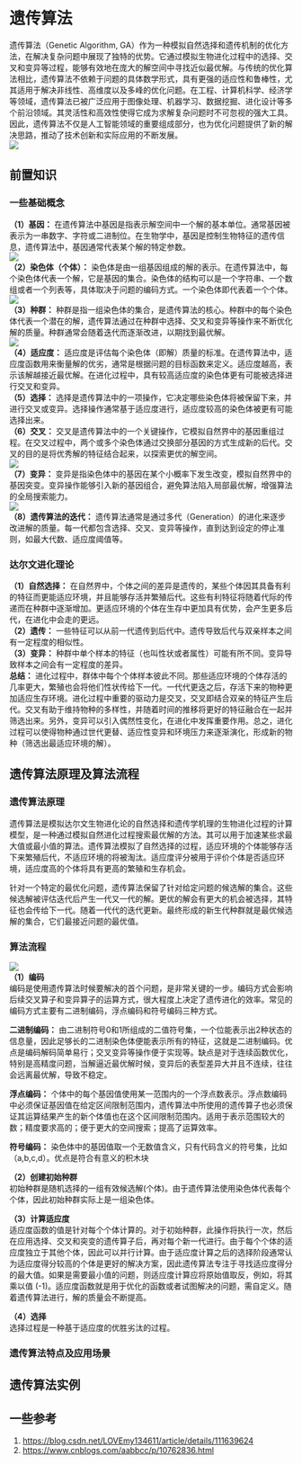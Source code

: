# 遗传算法
遗传算法（Genetic Algorithm, GA）作为一种模拟自然选择和遗传机制的优化方法，在解决复杂问题中展现了独特的优势。它通过模拟生物进化过程中的选择、交叉和变异等过程，能够有效地在庞大的解空间中寻找近似最优解。与传统的优化算法相比，遗传算法不依赖于问题的具体数学形式，具有更强的适应性和鲁棒性，尤其适用于解决非线性、高维度以及多峰的优化问题。在工程、计算机科学、经济学等领域，遗传算法已被广泛应用于图像处理、机器学习、数据挖掘、进化设计等多个前沿领域。其灵活性和高效性使得它成为求解复杂问题时不可忽视的强大工具。因此，遗传算法不仅是人工智能领域的重要组成部分，也为优化问题提供了新的解决思路，推动了技术创新和实际应用的不断发展。  
![](遗传算法/遗传算法_2025-01-04-11-32-35.png) 
## 前置知识
### 一些基础概念
**（1）基因：** 在遗传算法中基因是指表示解空间中一个解的基本单位。通常基因被表示为一串数字、字符或二进制位。在生物学中，基因是控制生物特征的遗传信息，遗传算法中，基因通常代表某个解的特定参数。  
![](遗传算法/遗传算法_2025-01-04-11-51-27.png)  
**（2）染色体（个体）：** 染色体是由一组基因组成的解的表示。在遗传算法中，每个染色体代表一个解，它是基因的集合。染色体的结构可以是一个字符串、一个数组或者一个列表等，具体取决于问题的编码方式。一个染色体即代表着一个个体。  
![](遗传算法/遗传算法_2025-01-04-11-51-51.png)  
**（3）种群：** 种群是指一组染色体的集合，是遗传算法的核心。种群中的每个染色体代表一个潜在的解，遗传算法通过在种群中选择、交叉和变异等操作来不断优化解的质量。种群通常会随着迭代而逐渐改进，以期找到最优解。  
![](遗传算法/遗传算法_2025-01-04-12-12-02.png)  
**（4）适应度：** 适应度是评估每个染色体（即解）质量的标准。在遗传算法中，适应度函数用来衡量解的优劣，通常是根据问题的目标函数来定义。适应度越高，表示该解越接近最优解。在进化过程中，具有较高适应度的染色体更有可能被选择进行交叉和变异。  
**（5）选择：** 选择是遗传算法中的一项操作，它决定哪些染色体将被保留下来，并进行交叉或变异。选择操作通常基于适应度进行，适应度较高的染色体被更有可能选择出来。  
**（6）交叉：** 交叉是遗传算法中的一个关键操作，它模拟自然界中的基因重组过程。在交叉过程中，两个或多个染色体通过交换部分基因的方式生成新的后代。交叉的目的是将优秀解的特征结合起来，以探索更优的解空间。  
![](遗传算法/遗传算法_2025-01-04-12-15-05.png)  
**（7）变异：** 变异是指染色体中的基因在某个小概率下发生改变，模拟自然界中的基因突变。变异操作能够引入新的基因组合，避免算法陷入局部最优解，增强算法的全局搜索能力。  
![](遗传算法/遗传算法_2025-01-04-12-15-57.png)  
**（8）遗传算法的迭代：** 遗传算法通常是通过多代（Generation）的进化来逐步改进解的质量。每一代都包含选择、交叉、变异等操作，直到达到设定的停止准则，如最大代数、适应度阈值等。  
### 达尔文进化理论
**（1）自然选择：** 在自然界中，个体之间的差异是遗传的，某些个体因其具备有利的特征而更能适应环境，并且能够存活并繁殖后代。这些有利特征将随着代际的传递而在种群中逐渐增加。更适应环境的个体在生存中更加具有优势，会产生更多后代，在进化中会走的更远。    
**（2）遗传：** 一些特征可以从前一代遗传到后代中。遗传导致后代与双亲样本之间有一定程度的相似性。  
**（3）变异：** 种群中单个样本的特征（也叫性状或者属性）可能有所不同。变异导致样本之间会有一定程度的差异。  
**总结：** 进化过程中，群体中每个个体样本彼此不同。那些适应环境的个体存活的几率更大，繁殖也会将他们性状传给下一代。一代代更迭之后，存活下来的物种更加适应生存环境。进化过程中重要的驱动力是交叉，交叉即结合双亲的特征产生后代。交叉有助于维持物种的多样性，并随着时间的推移将更好的特征融合在一起并筛选出来。另外，变异可以引入偶然性变化，在进化中发挥重要作用。总之，进化过程可以使得物种通过世代更替、适应性变异和环境压力来逐渐演化，形成新的物种（筛选出最适应环境的解）。  
## 遗传算法原理及算法流程
### 遗传算法原理
遗传算法是模拟达尔文生物进化论的自然选择和遗传学机理的生物进化过程的计算模型，是一种通过模拟自然进化过程搜索最优解的方法。其可以用于加速某些求最大值或最小值的算法。遗传算法模拟了自然选择的过程，适应环境的个体能够存活下来繁殖后代，不适应环境的将被淘汰。适应度评分被用于评价个体是否适应环境，适应度高的个体将具有更高的繁殖和生存机会。   

针对一个特定的最优化问题，遗传算法保留了针对给定问题的候选解的集合。这些候选解被评估迭代后产生一代又一代的解。更优的解会有更大的机会被选择，其特征也会传给下一代。随着一代代的迭代更新。最终形成的新生代种群就是最优候选解的集合，它们最接近问题的最优值。  
### 算法流程
![](遗传算法/遗传算法_2025-01-04-11-32-35.png)  
**（1）编码**  
编码是使用遗传算法时候要解决的首个问题，是非常关键的一步。编码方式会影响后续交叉算子和变异算子的运算方式，很大程度上决定了遗传进化的效率。常见的编码方式主要有二进制编码，浮点编码和符号编码三种方式。  

**二进制编码：** 由二进制符号0和1所组成的二值符号集，一个位能表示出2种状态的信息量，因此足够长的二进制染色体便能表示所有的特征，这就是二进制编码。优点是编码解码简单易行；交叉变异等操作便于实现等。缺点是对于连续函数优化，特别是高精度问题，当解逼近最优解时候，变异后的表型差异大并且不连续，往往会远离最优解，导致不稳定。  

**浮点编码：** 个体中的每个基因值使用某一范围内的一个浮点数表示。浮点数编码中必须保证基因值在给定区间限制范围内，遗传算法中所使用的遗传算子也必须保证其运算结果产生的新个体值也在这个区间限制范围内。适用于表示范围较大的数；精度要求高的；便于更大的空间搜索；提高了运算效率。    

**符号编码：** 染色体中的基因值取一个无数值含义，只有代码含义的符号集，比如（a,b,c,d）。优点是符合有意义的积木块

**（2）创建初始种群**  
初始种群是随机选择的一组有效候选解(个体)。由于遗传算法使用染色体代表每个个体，因此初始种群实际上是一组染色体。  

**（3）计算适应度**  
适应度函数的值是针对每个个体计算的。对于初始种群，此操作将执行一次，然后在应用选择、交叉和突变的遗传算子后，再对每个新一代进行。由于每个个体的适应度独立于其他个体，因此可以并行计算。由于适应度计算之后的选择阶段通常认为适应度得分较高的个体是更好的解决方案，因此遗传算法专注于寻找适应度得分的最大值。如果是需要最小值的问题，则适应度计算应将原始值取反，例如，将其乘以值 (-1)。适应度函数就是用于优化的函数或者试图解决的问题，需自定义。随着遗传算法进行，解的质量会不断提高。  

**（4）选择**  
选择过程是一种基于适应度的优胜劣汰的过程。
### 遗传算法特点及应用场景

## 遗传算法实例
## 一些参考
1. https://blog.csdn.net/LOVEmy134611/article/details/111639624  
2. https://www.cnblogs.com/aabbcc/p/10762836.html  